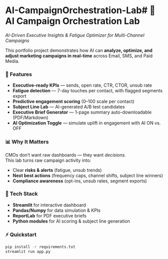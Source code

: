 # AI-CampaignOrchestration-Lab# 🧪 AI Campaign Orchestration Lab  
*AI-Driven Executive Insights & Fatigue Optimizer for Multi-Channel Campaigns*  

This portfolio project demonstrates how AI can **analyze, optimize, and adjust marketing campaigns in real-time** across Email, SMS, and Paid Media.  

### 🚀 Features
- **Executive-ready KPIs** — sends, open rate, CTR, CTOR, unsub rate  
- **Fatigue detection** — 7-day touches per contact, with flagged segments export  
- **Predictive engagement scoring** (0–100 scale per contact)  
- **Subject Line Lab** — AI-generated A/B test candidates  
- **Executive Brief Generator** — 1-page summary auto-downloadable (PDF/Markdown)  
- **AI Optimization Toggle** — simulate uplift in engagement with AI ON vs. OFF  

### 📊 Why It Matters
CMOs don’t want raw dashboards — they want *decisions.*  
This lab turns raw campaign activity into:  
- Clear **risks & alerts** (fatigue, unsub trends)  
- **Next best actions** (frequency caps, channel shifts, subject line winners)  
- **Compliance awareness** (opt-ins, unsub rates, segment exports)  

### 🔧 Tech Stack
- **Streamlit** for interactive dashboard  
- **Pandas/Numpy** for data simulation & KPIs  
- **ReportLab** for PDF executive briefs  
- **Python modules** for AI scoring & subject line generation  

### ⚡ Quickstart
```bash
pip install -r requirements.txt
streamlit run app.py

